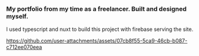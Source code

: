 ### My portfolio from my time as a freelancer. Built and designed myself.

I used typescript and nuxt to build this project with firebase serving the site.

https://github.com/user-attachments/assets/07cb8f55-5ca9-46cb-b087-c712ee070eea

